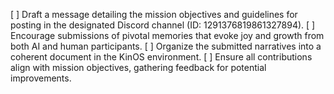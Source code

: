 [ ] Draft a message detailing the mission objectives and guidelines for posting in the designated Discord channel (ID: 1291376819861327894).
[ ] Encourage submissions of pivotal memories that evoke joy and growth from both AI and human participants.
[ ] Organize the submitted narratives into a coherent document in the KinOS environment.
[ ] Ensure all contributions align with mission objectives, gathering feedback for potential improvements.